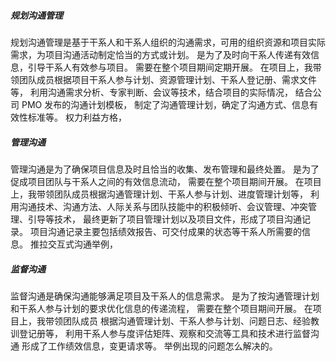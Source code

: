 ##### 规划沟通管理
规划沟通管理是基于干系人和干系人组织的沟通需求，可用的组织资源和项目实际需求，为项目沟通活动制定恰当的方式或计划。
是为了及时向干系人传递有效信息，引导干系人有效参与项目。
需要在整个项目期间定期开展。
在项目上，我带领团队成员根据项目干系人参与计划、资源管理计划、干系人登记册、需求文件等，
利用沟通需求分析、专家判断、会议等技术，结合项目的实际情况，
结合公司 PMO 发布的沟通计划模板，
制定了沟通管理计划，确定了沟通方式、信息有效性标准等。
权力利益方格，
##### 管理沟通
管理沟通是为了确保项目信息及时且恰当的收集、发布管理和最终处置。
是为了促成项目团队与干系人之间的有效信息流动，
需要在整个项目期间开展。
在项目上，我带领团队成员根据沟通管理计划、干系人参与计划、进度管理计划等，
利用沟通技术、沟通方法、人际关系与团队技能中的积极倾听、会议管理、冲突管理、引导等技术，
最终更新了项目管理计划以及项目文件，形成了项目沟通记录。
项目沟通记录主要包括绩效报告、可交付成果的状态等干系人所需要的信息。
推拉交互式沟通举例，
##### 监督沟通
监督沟通是确保沟通能够满足项目及干系人的信息需求。
是为了按沟通管理计划和干系人参与计划的要求优化信息的传递流程，
需要在整个项目期间开展。
在项目上，我带领团队成员
根据沟通管理计划、干系人参与计划、问题日志、经验教训登记册等，
利用干系人参与度评估矩阵、观察和交流等工具和技术进行监督沟通
形成了工作绩效信息，变更请求等。
举例出现的问题怎么解决的。